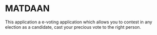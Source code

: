 # MATDAAN
This application a e-voting application which allows you to contest in any election as a candidate, cast your precious vote to the right person.
